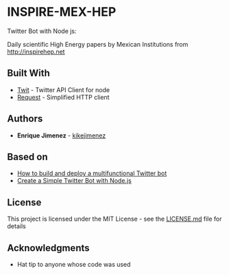 # INSPIRE-MEX-HEP   

Twitter Bot with Node js: 

Daily scientific High Energy papers by Mexican Institutions from http://inspirehep.net 

## Built With

* [Twit](https://www.npmjs.com/package/twit) - Twitter API Client for node
* [Request](https://www.npmjs.com/package/request) - Simplified HTTP client

## Authors

* **Enrique Jimenez** - [kikejimenez](https://github.com/kikejimenez)

## Based on

 * [How to build and deploy a multifunctional Twitter bot](https://medium.freecodecamp.org/how-to-build-and-deploy-a-multifunctional-twitter-bot-49e941bb3092) 
 * [Create a Simple Twitter Bot with Node.js](https://hackernoon.com/create-a-simple-twitter-bot-with-node-js-5b14eb006c08)

## License

This project is licensed under the MIT License - see the [LICENSE.md](LICENSE.md) file for details

## Acknowledgments

* Hat tip to anyone whose code was used